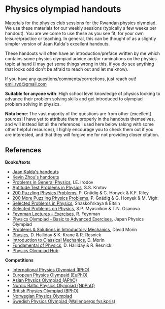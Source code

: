 # Physics olympiad handouts
Materials for the physics club sessions for the Rwandan physics olympiad. We use these materials for our weekly sessions (typically a few weeks per handout). You are welcome to use these as you see fit, for your own leisure/practice or teaching. In general, this can be thought of as a slightly simpler version of Jaan Kalda's excellent handouts.


These handouts will often have an introduction/preface written by me which contains some physics olympiad advice and/or ruminations on the physics topic at hand (I may get some things wrong in this, if you do see anything that looks odd don't be afraid to reach out and let me know).


If you have any questions/comments/corrections, just reach out! emil.ryd@gmail.com


**Suitable for anyone with**: High school level knowledge of physics looking to advance their problem solving skills and get introduced to olympiad problem solving in physics.


**Nota bene**: The vast majority of the questions are from other (excellent) sources! I have yet to attribute them properly in the handouts themselves, and will instead list all the references I used here below (along with some other helpful resources), I highly encourage you to check them out if you are interested, and that they will forgive me for not providing closer citation.

## References
**Books/texts**
- [Jaan Kalda's handouts](https://www.ioc.ee/~kalda/ipho/)
- [Kevin Zhou's handouts](https://knzhou.github.io/)
- [Problems in General Physics](https://archive.org/details/IrodovProblemsInGeneralPhysics/page/n25/mode/2up), I.E. Irodov
- [Aptitude Test Problems in Physics](https://ia601408.us.archive.org/0/items/ProblemsInPhysicsSSKrotov/Problems%20In%20Physics%20SS%20Krotov.pdf), S.S. Krotov
- [200 Puzzling Physics Problems](https://shrek.unideb.hu/~learner/elemifizika/200%20puzzling%20physics%20problem.pdf), P. Gnädig & G. Honyek & K.F. Riley
- [200 More Puzzling Physics Problems](https://archive.org/details/200-more-puzzling-physics-problems-with-hints-and-solutions-gnv-64), P. Gnädig & G. Honyek & M. Vigh:
- [Selected Problems in Physics](https://archive.org/details/SelectedProblemsInPhysics-ShaskolskayaAndEltsin), Shaskol'skaya & Eltsin
- [Selected Problems on Physics](https://archive.org/details/MyasnikovOsanovaSelectedProblemsOnPhysics/page/3/mode/2up), S.P. Myasnikov & T.N. Osanova
- [Feynman Lectures - Exercises](https://www.feynmanlectures.caltech.edu/info/exercises.html), R. Feynman
- [Physics Olympiad - Basic to Advanced Exercises](https://irp-cdn.multiscreensite.com/721e955d/files/uploaded/Physics-Olympiad-Basic-To-Advanced-Exercises.pdf), Japan Physics Olympiad
- [Problems & Solutions in Introductory Mechanics](https://davidmorin.physics.fas.harvard.edu/books/problems-mechanics), David Morin
- [Physics](https://www.amazon.co.uk/Physics-1-Vol-Robert-Resnick/dp/0471320579), D. Halliday & K. Krane & R. Resnick
- [Introduction to Classical Mechanics](https://objectstorage.ap-mumbai-1.oraclecloud.com/n/bmzytd5z5pt3/b/Class12/o/1653331658-ncert-6.pdf), D. Morin
- [Fundamental of Physics](https://elearn.daffodilvarsity.edu.bd/pluginfile.php/987150/mod_label/intro/fundamentals-of-physics-textbook.pdf), D. Halliday & R. Resnick
- [Physics Olympiad Hub](https://physoly.tech):

**Competitions**
- [International Physics Olympiad (IPhO)](https://ipho-unofficial.org/)
- [European Physics Olympaid (EuPhO)](https://eupho.ee/)
- [Asian Physics Olympiad (APhO)](http://asianphysicsolympiad.org/)
- [Nordic Baltic Physics Olympiad (NbPhO)](https://nbpho.ee/)
- [British Physics Olympiad (BPhO)](https://www.bpho.org.uk/)
- [Norwegian Physics Olympiad](https://www.mn.uio.no/fysikk/forskning/grupper/skolelab/fysikk-ol/tidligere-olympiadeoppgaver.html)
- [Swedish Physics Olympiad (Wallenbergs fysikpris)](https://www.fysikersamfundet.se/wallenbergs-fysikpris/)



